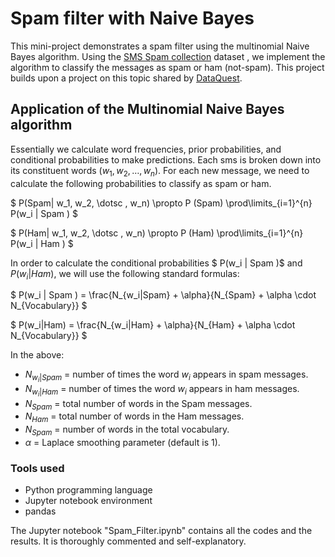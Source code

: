 # Spam filter with Naive Bayes

This mini-project demonstrates a spam filter using the multinomial Naive Bayes algorithm. Using the [SMS Spam collection](https://archive.ics.uci.edu/dataset/228/sms+spam+collection) dataset , we implement the algorithm to classify the messages as spam or ham (not-spam). This project builds upon a project on this topic shared by [DataQuest](https://www.dataquest.io/blog/data-science-projects-for-beginners-with-source-code/#project13).


## Application of the Multinomial Naive Bayes algorithm
Essentially we calculate word frequencies, prior probabilities, and conditional probabilities to make predictions.
Each sms is broken down into its constituent words $(w_1, w_2, \dotsc , w_n)$.
For each new message, we need to calculate the following probabilities to classify as spam or ham.

$ P(Spam| w_1, w_2, \dotsc , w_n) \propto P (Spam)  \prod\limits_{i=1}^{n} P(w_i | Spam ) $

$
P(Ham| w_1, w_2, \dotsc , w_n) \propto P (Ham)  \prod\limits_{i=1}^{n} P(w_i | Ham )
$

In order to calculate the conditional probabilities $ P(w_i | Spam )$ and $P(w_i | Ham )$, we will use the following standard formulas:

$
P(w_i | Spam ) = \frac{N_{w_i|Spam} + \alpha}{N_{Spam} + \alpha \cdot N_{Vocabulary}}
$

$
P(w_i|Ham) = \frac{N_{w_i|Ham} + \alpha}{N_{Ham} + \alpha \cdot N_{Vocabulary}}
$

In the above:

- $N_{w_i|Spam}$ = number of times the word $w_i$ appears in spam messages.
- $N_{w_i|Ham}$ = number of times the word $w_i$ appears in ham messages.
- $N_{Spam}$ = total number of words in the Spam messages.
- $N_{Ham}$ = total number of words in the Ham messages.
- $N_{Spam}$ = number of words in the total vocabulary.
- $\alpha$ = Laplace smoothing parameter (default is 1).

### Tools used
- Python programming language
- Jupyter notebook environment
- pandas 

The Jupyter notebook "Spam_Filter.ipynb" contains all the codes and the results. It is thoroughly commented and self-explanatory.
